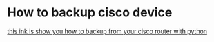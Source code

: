 # How to backup cisco device

[this ink is show you how to backup from your cisco router with python](https://medium.com/@imanjowkar99/python-for-network-automation-a2c7380eb82d)